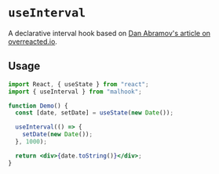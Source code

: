 # `useInterval`

A declarative interval hook based on [Dan Abramov's article on overreacted.io](https://overreacted.io/making-setinterval-declarative-with-react-hooks).

## Usage

```jsx
import React, { useState } from "react";
import { useInterval } from "malhook";

function Demo() {
  const [date, setDate] = useState(new Date());

  useInterval(() => {
    setDate(new Date());
  }, 1000);

  return <div>{date.toString()}</div>;
}
```
